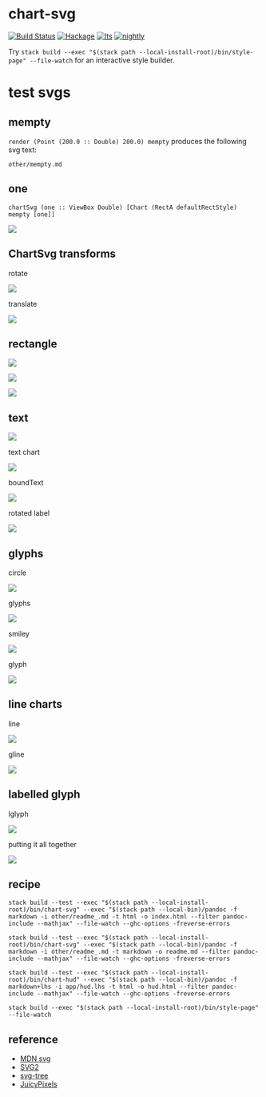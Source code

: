 chart-svg
===

[![Build Status](https://travis-ci.org/tonyday567/chart-svg.svg)](https://travis-ci.org/tonyday567/chart-svg) [![Hackage](https://img.shields.io/hackage/v/chart-svg.svg)](https://hackage.haskell.org/package/chart-svg) [![lts](https://www.stackage.org/package/chart-svg/badge/lts)](http://stackage.org/lts/package/chart-svg) [![nightly](https://www.stackage.org/package/chart-svg/badge/nightly)](http://stackage.org/nightly/package/chart-svg) 

Try `stack build --exec "$(stack path --local-install-root)/bin/style-page" --file-watch` for an interactive style builder.

test svgs
===

mempty
---

`render (Point (200.0 :: Double) 200.0) mempty` produces the following svg text:

```include
other/mempty.md
```

one
---

`chartSvg (one :: ViewBox Double) [Chart (RectA defaultRectStyle) mempty [one]]`

![](other/one.svg)

ChartSvg transforms
---

rotate

![](other/rotateOne.svg)

translate

![](other/translateOne.svg)

rectangle
---

![](other/rectChart.svg)

![](other/rectCharts.svg)

![](other/pixel.svg)

text
---

![](other/textChart.svg)

text chart

![](other/textsChart.svg)

boundText

![](other/boundText.svg)

rotated label

![](other/label.svg)

glyphs
---

circle

![](other/circle.svg)

glyphs

![](other/glyphs.svg)

smiley

![](other/smiley.svg)

glyph

![](other/glyphsChart.svg)


line charts
---

line

![](other/lines.svg)

gline

![](other/glines.svg)

labelled glyph
---

lglyph

![](other/lglyph.svg)

putting it all together

![](other/compound.svg)

recipe
---

```
stack build --test --exec "$(stack path --local-install-root)/bin/chart-svg" --exec "$(stack path --local-bin)/pandoc -f markdown -i other/readme_.md -t html -o index.html --filter pandoc-include --mathjax" --file-watch --ghc-options -freverse-errors

stack build --test --exec "$(stack path --local-install-root)/bin/chart-svg" --exec "$(stack path --local-bin)/pandoc -f markdown -i other/readme_.md -t markdown -o readme.md --filter pandoc-include --mathjax" --file-watch --ghc-options -freverse-errors

stack build --test --exec "$(stack path --local-install-root)/bin/chart-hud" --exec "$(stack path --local-bin)/pandoc -f markdown+lhs -i app/hud.lhs -t html -o hud.html --filter pandoc-include --mathjax" --file-watch --ghc-options -freverse-errors

stack build --exec "$(stack path --local-install-root)/bin/style-page" --file-watch
```


reference
---

- [MDN svg](https://developer.mozilla.org/en-US/docs/Web/SVG/Tutorial)
- [SVG2](https://www.w3.org/TR/SVG2/text.html#TextAnchoringProperties)
- [svg-tree](http://hackage.haskell.org/package/svg-tree-0.6.2.2/docs/Graphics-Svg-Types.html#v:documentLocation)
- [JuicyPixels](http://hackage.haskell.org/package/JuicyPixels-3.2.9.5/docs/Codec-Picture-Types.html#t:PixelRGBA8)
